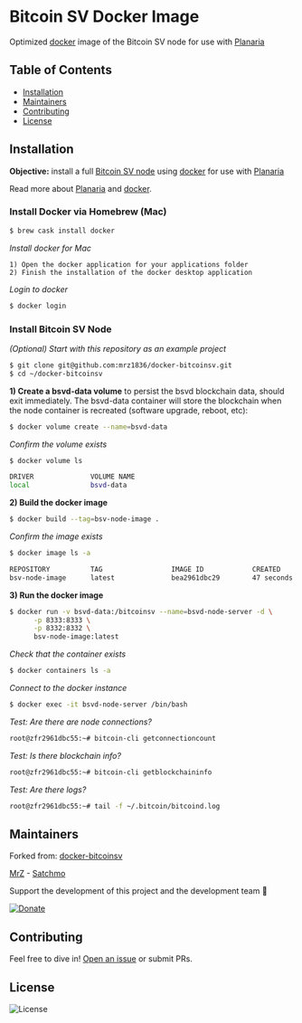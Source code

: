 # Bitcoin SV Docker Image
Optimized [docker](https://docs.docker.com) image of the Bitcoin SV node for use with [Planaria](https://docs.planaria.network/#/)

## Table of Contents
- [Installation](https://github.com/mrz1836/bitcoinsv-docker#installation)
- [Maintainers](https://github.com/mrz1836/bitcoinsv-docker#maintainers)
- [Contributing](https://github.com/mrz1836/bitcoinsv-docker#contributing)
- [License](https://github.com/mrz1836/bitcoinsv-docker#license)

## Installation
**Objective:** install a full [Bitcoin SV node](https://download.bitcoinsv.io/bitcoinsv/) using [docker](https://docs.docker.com) for use with [Planaria](https://docs.planaria.network/#/)

Read more about [Planaria](https://docs.planaria.network/#/) and [docker](https://docs.docker.com).

### Install Docker via Homebrew (Mac)
```bash
$ brew cask install docker
```

_Install docker for Mac_
```
1) Open the docker application for your applications folder
2) Finish the installation of the docker desktop application
```

_Login to docker_
```bash
$ docker login
```

### Install Bitcoin SV Node

_(Optional) Start with this repository as an example project_
```bash
$ git clone git@github.com:mrz1836/docker-bitcoinsv.git
$ cd ~/docker-bitcoinsv
```

**1) Create a bsvd-data volume** to persist the bsvd blockchain data, should exit immediately. The bsvd-data container will store the blockchain when the node container is recreated (software upgrade, reboot, etc):
```bash
$ docker volume create --name=bsvd-data
```

_Confirm the volume exists_
```bash
$ docker volume ls

DRIVER              VOLUME NAME
local               bsvd-data
```

**2) Build the docker image**
```bash
$ docker build --tag=bsv-node-image .
```

_Confirm the image exists_
```bash
$ docker image ls -a

REPOSITORY          TAG                 IMAGE ID            CREATED             SIZE
bsv-node-image      latest              bea2961dbc29        47 seconds ago      112MB
```

**3) Run the docker image**
```bash
$ docker run -v bsvd-data:/bitcoinsv --name=bsvd-node-server -d \
      -p 8333:8333 \
      -p 8332:8332 \
      bsv-node-image:latest
```

_Check that the container exists_
```bash
$ docker containers ls -a
```

_Connect to the docker instance_
```bash
$ docker exec -it bsvd-node-server /bin/bash
```

_Test: Are there are node connections?_
```bash
root@zfr2961dbc55:~# bitcoin-cli getconnectioncount
```

_Test: Is there blockchain info?_
```bash
root@zfr2961dbc55:~# bitcoin-cli getblockchaininfo
```

_Test: Are there logs?_
```bash
root@zfr2961dbc55:~# tail -f ~/.bitcoin/bitcoind.log
```

## Maintainers
Forked from: [docker-bitcoinsv](https://github.com/BitslerCasino/docker-bitcoinsv)

[MrZ](https://github.com/mrz1836) - [Satchmo](https://github.com/rohenaz)

Support the development of this project and the development team 🙏

[![Donate](https://img.shields.io/badge/donate-bitcoin%20SV-brightgreen.svg)](https://mrz1818.com?af=docker-bitcoinsv)

## Contributing
Feel free to dive in! [Open an issue](https://github.com/mrz1836/docker-bitcoinsv/issues/new) or submit PRs.

## License
![License](https://img.shields.io/github/license/mrz1836/docker-bitcoinsv.svg?style=flat)